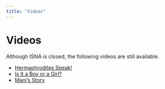 ```yaml
---
title: "Videos"
---
```


# Videos

Although ISNA is closed, the following videos are still available.

  * [Hermaphrodites Speak!][1]
  * [Is It a Boy or a Girl?][2]
  * [Mani&#8217;s Story][3]

 [1]: /videos/hermaphrodites_speak
 [2]: /videos/boy_or_girl
 [3]: /videos/mani
